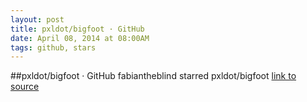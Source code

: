 ```yaml
---
layout: post
title: pxldot/bigfoot · GitHub
date: April 08, 2014 at 08:00AM
tags: github, stars
---
```

##pxldot/bigfoot · GitHub
fabiantheblind starred pxldot/bigfoot
[link to source](http://ift.tt/1mXuvAV) 
